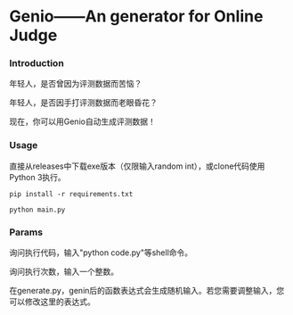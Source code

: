 # Genio——An generator for Online Judge

### Introduction

年轻人，是否曾因为评测数据而苦恼？

年轻人，是否因手打评测数据而老眼昏花？

现在，你可以用Genio自动生成评测数据！

### Usage

直接从releases中下载exe版本（仅限输入random int），或clone代码使用Python 3执行。

`pip install -r requirements.txt`

`python main.py`

### Params

询问执行代码，输入"python code.py"等shell命令。

询问执行次数，输入一个整数。

在generate.py，genin后的函数表达式会生成随机输入。若您需要调整输入，您可以修改这里的表达式。